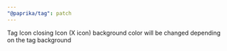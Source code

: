 ```yaml
---
"@paprika/tag": patch
---
```


Tag Icon closing Icon (X icon) background color will be changed depending on the tag background
